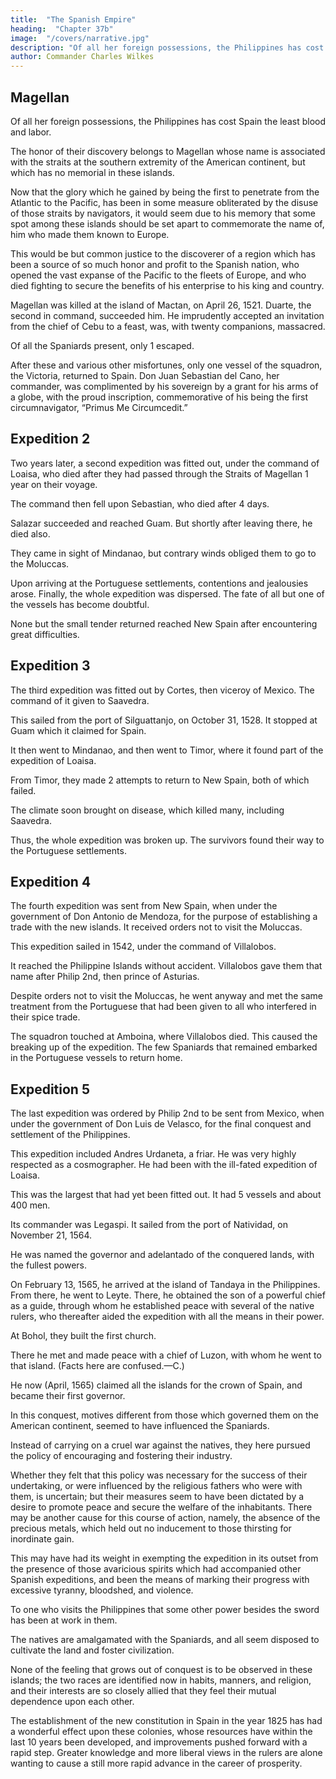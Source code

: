 ```yaml
---
title:  "The Spanish Empire"
heading:  "Chapter 37b"
image:  "/covers/narrative.jpg"
description: "Of all her foreign possessions, the Philippines has cost Spain the least blood and labor."
author: Commander Charles Wilkes
---
```



## Magellan

Of all her foreign possessions, the Philippines has cost Spain the least blood and labor. 

The honor of their discovery belongs to Magellan whose name is associated with the straits at the southern extremity of the American continent, but which has no memorial in these islands. 

Now that the glory which he gained by being the first to penetrate from the Atlantic to the Pacific, has been in some measure obliterated by the disuse of those straits by navigators, it would seem due to his memory that some spot among these islands should be set apart to commemorate the name of, him who made them known to Europe. 

This would be but common justice to the discoverer of a region which has been a source of so much honor and profit to the Spanish nation, who opened the vast expanse of the Pacific to the fleets of Europe, and who died fighting to secure the benefits of his enterprise to his king and country.

Magellan was killed at the island of Mactan, on April 26, 1521. Duarte, the second in command, succeeded him. He imprudently accepted an invitation from the chief of Cebu to a feast, was, with twenty companions, massacred. 

Of all the Spaniards present, only 1 escaped. 

After these and various other misfortunes, only one vessel of the squadron, the Victoria, returned to Spain. Don Juan Sebastian del Cano, her commander, was complimented by his sovereign by a grant for his arms of a globe, with the proud inscription, commemorative of his being the first circumnavigator, “Primus Me Circumcedit.”


## Expedition 2 

Two years later, a second expedition was fitted out, under the command of Loaisa, who died after they had passed through the Straits of Magellan 1 year on their voyage. 

The command then fell upon Sebastian, who died after 4 days. 

Salazar succeeded and reached Guam. <!-- the Ladrone Islands, --> But shortly after leaving there, he died also. 

They came in sight of Mindanao, but contrary winds obliged them to go to the Moluccas. 

Upon arriving at the Portuguese settlements, contentions and jealousies arose. Finally, the whole expedition was dispersed. The fate of all but one of the vessels has become doubtful. 

None but the small tender returned reached New Spain after encountering great difficulties.


## Expedition 3

The third expedition was fitted out by Cortes, then viceroy of Mexico. The command of it given to Saavedra. 

This sailed from the port of Silguattanjo, on October 31, 1528. It stopped at Guam which it claimed for Spain.

It then went to Mindanao, and then went to Timor, where it found part of the expedition of Loaisa. 

From Timor, they made 2 attempts to return to New Spain, both of which failed. 

The climate soon brought on disease, which killed many, including Saavedra. 

Thus, the whole expedition was broken up. The survivors found their way to the Portuguese settlements.


## Expedition 4

The fourth expedition was sent from New Spain, when under the government of Don Antonio de Mendoza, for the purpose of establishing a trade with the new islands. It received orders not to visit the Moluccas. 

This expedition sailed in 1542, under the command of Villalobos. 

It reached the Philippine Islands without accident. Villalobos gave them that name after Philip 2nd, then prince of Asturias.

<!-- Notwithstanding his positive instructions to the contrary, --> 

Despite orders not to visit the Moluccas, he went anyway and met the same treatment from the Portuguese that had been given to all who interfered in their spice trade. 

The squadron touched at Amboina, where Villalobos died. This caused the breaking up of the expedition. The few Spaniards that remained embarked in the Portuguese vessels to return home.


## Expedition 5

The last expedition was ordered by Philip 2nd to be sent from Mexico, when under the government of Don Luis de Velasco, for the final conquest and settlement of the Philippines. 

This expedition included Andres Urdaneta, a friar. He was very highly respected as a cosmographer. He had been with the ill-fated expedition of Loaisa. 

This was the largest that had yet been fitted out. It had 5 vessels and about 400 men. 

Its commander was Legaspi. It sailed from the port of Natividad, on November 21, 1564. 

He was named the governor and adelantado of the conquered lands, with the fullest powers. 

On February 13, 1565, he arrived at the island of Tandaya in the Philippines. From there, he went to Leyte. There, he obtained the son of a powerful chief as a guide, through whom he established peace with several of the native rulers, who thereafter aided the expedition with all the means in their power. 

At Bohol, they built the first church. 

There he met and made peace with a chief of Luzon, with whom he went to that island. (Facts here are confused.—C.)

He now (April, 1565) claimed all the islands for the crown of Spain, and became their first governor. 

In this conquest, motives different from those which governed them on the American continent, seemed to have influenced the Spaniards. 

Instead of carrying on a cruel war against the natives, they here pursued the policy of encouraging and fostering their industry. 

Whether they felt that this policy was necessary for the success of their undertaking, or were influenced by the religious fathers who were with them, is uncertain; but their measures seem to have been dictated by a desire to promote peace and secure the welfare of the inhabitants. There may be another cause for this course of action, namely, the absence of the precious metals, which held out no inducement to those thirsting for inordinate gain. 

This may have had its weight in exempting the expedition in its outset from the presence of those avaricious spirits which had accompanied other Spanish expeditions, and been the means of marking their progress with excessive tyranny, bloodshed, and violence. 

To one who visits the Philippines that some other power besides the sword has been at work in them. 

The natives are amalgamated with the Spaniards, and all seem disposed to cultivate the land and foster civilization. 

None of the feeling that grows out of conquest is to be observed in these islands; the two races are identified now in habits, manners, and religion, and their interests are so closely allied that they feel their mutual dependence upon each other.

The establishment of the new constitution in Spain in the year 1825 has had a wonderful effect upon these colonies, whose resources have within the last 10 years been developed, and improvements pushed forward with a rapid step. Greater knowledge and more liberal views in the rulers are alone wanting to cause a still more rapid advance in the career of prosperity.
